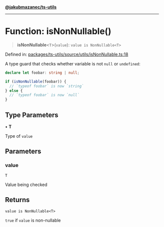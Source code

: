 [**@jakubmazanec/ts-utils**](../README.md)

---

# Function: isNonNullable()

> **isNonNullable**\<`T`\>(`value`): `value is NonNullable<T>`

Defined in:
[packages/ts-utils/source/utils/isNonNullable.ts:18](https://github.com/jakubmazanec/tools/blob/40ba1fb8bbde716fbe797d7886fffe14521e098a/packages/ts-utils/source/utils/isNonNullable.ts#L18)

A type guard that checks whether variable is not `null` or `undefined`:

```TypeScript
declare let foobar: string | null;

if (isNonNullable(foobar)) {
  // `typeof foobar` is now `string`
} else {
  // `typeof foobar` is now `null`
}
```

## Type Parameters

• **T**

Type of `value`

## Parameters

### value

`T`

Value being checked

## Returns

`value is NonNullable<T>`

`true` if `value` is non-nullable
